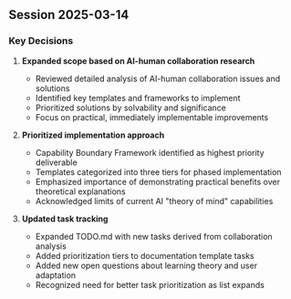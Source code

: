 ## Session 2025-03-14

### Key Decisions

1. **Expanded scope based on AI-human collaboration research**
   - Reviewed detailed analysis of AI-human collaboration issues and solutions
   - Identified key templates and frameworks to implement
   - Prioritized solutions by solvability and significance
   - Focus on practical, immediately implementable improvements

2. **Prioritized implementation approach**
   - Capability Boundary Framework identified as highest priority deliverable
   - Templates categorized into three tiers for phased implementation
   - Emphasized importance of demonstrating practical benefits over theoretical explanations
   - Acknowledged limits of current AI "theory of mind" capabilities

3. **Updated task tracking**
   - Expanded TODO.md with new tasks derived from collaboration analysis
   - Added prioritization tiers to documentation template tasks
   - Added new open questions about learning theory and user adaptation
   - Recognized need for better task prioritization as list expands


